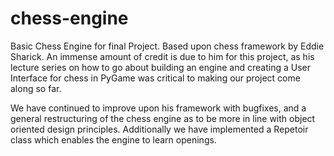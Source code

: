 # chess-engine
Basic Chess Engine for final Project. Based upon chess framework by Eddie Sharick. An immense amount of credit is due to him for this project, as his lecture series on how to go about building an engine and creating a User Interface for chess in PyGame was critical to making our project come along so far.

We have continued to improve upon his framework with bugfixes, and a general restructuring of the chess engine as to be more in line with object oriented design principles. Additionally we have implemented a Repetoir class which enables the engine to learn openings.
